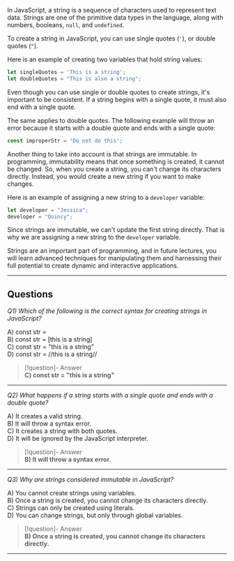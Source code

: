 In JavaScript, a string is a sequence of characters used to represent text data. Strings are one of the primitive data types in the language, along with numbers, booleans, `null`, and `undefined`.

To create a string in JavaScript, you can use single quotes (`'`), or double quotes (`"`).

Here is an example of creating two variables that hold string values:

```js
let singleQuotes = 'This is a string';
let doubleQuotes = "This is also a string";
```

Even though you can use single or double quotes to create strings, it's important to be consistent. If a string begins with a single quote, it must also end with a single quote.

The same applies to double quotes. The following example will throw an error because it starts with a double quote and ends with a single quote:

```js
const improperStr = "Do not do this';
```

Another thing to take into account is that strings are immutable. In programming, immutability means that once something is created, it cannot be changed. So, when you create a string, you can't change its characters directly. Instead, you would create a new string if you want to make changes.

Here is an example of assigning a new string to a `developer` variable:

```js
let developer = "Jessica";
developer = "Quincy";
```

Since strings are immutable, we can't update the first string directly. That is why we are assigning a new string to the `developer` variable.

Strings are an important part of programming, and in future lectures, you will learn advanced techniques for manipulating them and harnessing their full potential to create dynamic and interactive applications.

---

## Questions
*Q1) Which of the following is the correct syntax for creating strings in JavaScript?*

A) const str = <this is a string>  
B) const str = [this is a string]  
C) const str = "this is a string"  
D) const str = //this is a string//  

> [!question]- Answer  
> **C) const str = "this is a string"**  

---

*Q2) What happens if a string starts with a single quote and ends with a double quote?*

A) It creates a valid string.  
B) It will throw a syntax error.  
C) It creates a string with both quotes.  
D) It will be ignored by the JavaScript interpreter.  

> [!question]- Answer  
> **B) It will throw a syntax error.**  

---

*Q3) Why are strings considered immutable in JavaScript?*

A) You cannot create strings using variables.  
B) Once a string is created, you cannot change its characters directly.  
C) Strings can only be created using literals.  
D) You can change strings, but only through global variables.  

> [!question]- Answer  
> **B) Once a string is created, you cannot change its characters directly.**  

---